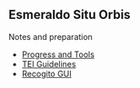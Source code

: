 ## Esmeraldo Situ Orbis
Notes and preparation

- [Progress and Tools](01%20ESO%20progress%20and%20tools.md)
- [TEI Guidelines](02%20ESO%20TEI%20Guidelines.md)
- [Recogito GUI](03%20Recogito%20gui.md)
